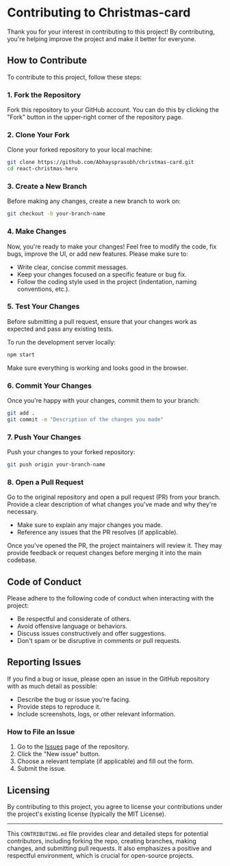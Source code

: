
# Contributing to Christmas-card

Thank you for your interest in contributing to this project! By contributing, you're helping improve the project and make it better for everyone.

## How to Contribute

To contribute to this project, follow these steps:

### 1. Fork the Repository

Fork this repository to your GitHub account. You can do this by clicking the "Fork" button in the upper-right corner of the repository page.

### 2. Clone Your Fork

Clone your forked repository to your local machine:
```bash
git clone https://github.com/Abhaysprasobh/christmas-card.git
cd react-christmas-hero
```

### 3. Create a New Branch

Before making any changes, create a new branch to work on:
```bash
git checkout -b your-branch-name
```

### 4. Make Changes

Now, you're ready to make your changes! Feel free to modify the code, fix bugs, improve the UI, or add new features. Please make sure to:

- Write clear, concise commit messages.
- Keep your changes focused on a specific feature or bug fix.
- Follow the coding style used in the project (indentation, naming conventions, etc.).

### 5. Test Your Changes

Before submitting a pull request, ensure that your changes work as expected and pass any existing tests.

To run the development server locally:
```bash
npm start
```

Make sure everything is working and looks good in the browser.

### 6. Commit Your Changes

Once you're happy with your changes, commit them to your branch:
```bash
git add .
git commit -m "Description of the changes you made"
```

### 7. Push Your Changes

Push your changes to your forked repository:
```bash
git push origin your-branch-name
```

### 8. Open a Pull Request

Go to the original repository and open a pull request (PR) from your branch. Provide a clear description of what changes you've made and why they're necessary.

- Make sure to explain any major changes you made.
- Reference any issues that the PR resolves (if applicable).

Once you've opened the PR, the project maintainers will review it. They may provide feedback or request changes before merging it into the main codebase.

## Code of Conduct

Please adhere to the following code of conduct when interacting with the project:

- Be respectful and considerate of others.
- Avoid offensive language or behaviors.
- Discuss issues constructively and offer suggestions.
- Don't spam or be disruptive in comments or pull requests.

## Reporting Issues

If you find a bug or issue, please open an issue in the GitHub repository with as much detail as possible:

- Describe the bug or issue you're facing.
- Provide steps to reproduce it.
- Include screenshots, logs, or other relevant information.

### How to File an Issue

1. Go to the [Issues](https://github.com/Abhaysprasobh/christmas-card/issues) page of the repository.
2. Click the "New issue" button.
3. Choose a relevant template (if applicable) and fill out the form.
4. Submit the issue.

## Licensing

By contributing to this project, you agree to license your contributions under the project's existing license (typically the MIT License).

---

This `CONTRIBUTING.md` file provides clear and detailed steps for potential contributors, including forking the repo, creating branches, making changes, and submitting pull requests. It also emphasizes a positive and respectful environment, which is crucial for open-source projects.
